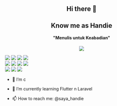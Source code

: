 <!--
**pyxsor/pyxsor** is a ✨ _special_ ✨ repository because its `README.md` (this file) appears on your GitHub profile.

Here are some ideas to get you started:-->


<h2 align="center">Hi there 👋</h2>
<h2 align="center">Know me as <bold>Handie<bold></h2>
<h4 align="center">"Menulis untuk Keabadian"</h4>

<p align="center">
  <a>
    <img src="https://github-contribution-stats.vercel.app/api/?username=pyxsor" />
  </a>
</p>

![](http://img.shields.io/badge/-JavaScript-white?logo=javascript&style=flat&logoColor=black&color=F7DF1E)
![](http://img.shields.io/badge/-TypeScript-white?logo=typescript&style=flat&logoColor=white&color=3178C6)
![](http://img.shields.io/badge/-PHP-white?logo=php&style=flat&logoColor=white&color=777BB4)
![](https://img.shields.io/badge/-Vue.js-white?logo=vuedotjs&style=flat&logoColor=white&color=4FC08D)
<br/>
![](https://img.shields.io/badge/-Nuxt.js-white?logo=nuxtdotjs&style=flat&logoColor=white&color=00DC82)
![](http://img.shields.io/badge/-React-white?logo=react&style=flat&logoColor=black&color=61DAFB)
![](http://img.shields.io/badge/-React%20Native-white?logo=react&style=flat&logoColor=black&color=61DAFB)
![](http://img.shields.io/badge/-Next.js-white?logo=next.js&style=flat&logoColor=white&color=000000)
<br/>
![](https://img.shields.io/badge/-Laravel-white?logo=laravel&style=flat&logoColor=white&color=FF2D20)
![](https://img.shields.io/badge/-Flutter-white?logo=flutter&style=flat&logoColor=white&color=02569B)
![](http://img.shields.io/badge/-PostgreSQL-white?logo=postgresql&style=flat&logoColor=white&color=4169E1)

- 🌱 I’m c


- 🌱 I’m currently learning Flutter n Laravel
- 📫 How to reach me: @saya_handie

<!--
- 🔭 I’m currently working on ...
- 🌱 I’m currently learning ...
- 👯 I’m looking to collaborate on ...
- 🤔 I’m looking for help with ...
- 💬 Ask me about ...
- 📫 How to reach me: ...
- 😄 Pronouns: ...
- ⚡ Fun fact: ...
-->

